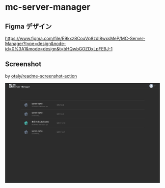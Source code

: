# mc-server-manager

## Figma デザイン

https://www.figma.com/file/E9kxz8CouVp8zdl8wxsMeP/MC-Server-Manager?type=design&node-id=0%3A1&mode=design&t=bHQwbGOZDxLpFE9J-1

## Screenshot

by [otaly/readme-screenshot-action](https://github.com/otaly/readme-screenshot-action)

<!-- :README-SCREENSHOT-BEGIN: -->
![http://localhost:5173/app/servers](__screenshots__/app-servers_f0998ba.png)
<!-- :README-SCREENSHOT-END: -->
